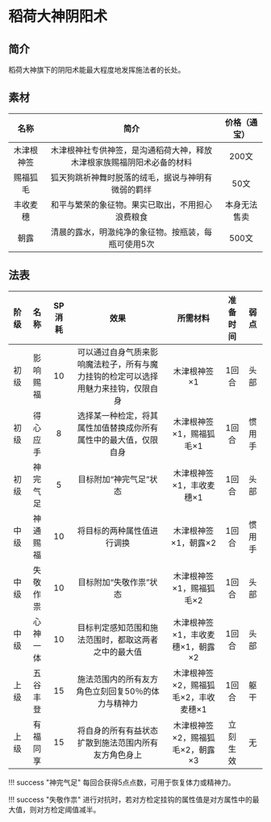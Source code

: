 # 稻荷大神阴阳术

## 简介

稻荷大神旗下的阴阳术能最大程度地发挥施法者的长处。

## 素材

名称|简介|价格（通宝）
:--:|:--:|:--:
木津根神签|木津根神社专供神签，是沟通稻荷大神，释放木津根家族赐福阴阳术必备的材料|200文
赐福狐毛|狐天狗跳祈神舞时脱落的绒毛，据说与神明有微弱的羁绊|50文
丰收麦穗|和平与繁荣的象征物。果实已取出，不用担心浪费粮食|本身无法售卖
朝露|清晨的露水，明澈纯净的象征物。按瓶装，每瓶可使用5次|500文

## 法表

阶级|名称|SP消耗|效果|所需材料|准备时间|弱点
:--:|:--:|:--:|:--:|:--:|:--:|:--:
初级|影响赐福|10|可以通过自身气质来影响魔法粒子，所有与魔力挂钩的检定可以选择用魅力来挂钩，仅限自身|木津根神签×1|1回合|头部
初级|得心应手|8|选择某一种检定，将其属性加值替换成你所有属性中的最大值，仅限自身|木津根神签×1，赐福狐毛×1|1回合|惯用手
初级|神完气足|5|目标附加“神完气足”状态|木津根神签×1，丰收麦穗×1|1回合|头部
中级|神通赐福|10|将目标的两种属性值进行调换|木津根神签×1，朝露×2|1回合|惯用手
中级|失敬作祟|10|目标附加“失敬作祟”状态|木津根神签×1，赐福狐毛×2|1回合|头部
中级|心神一体|10|目标判定感知范围和施法范围时，都取这两者之中的最大值|木津根神签×1，丰收麦穗×1，朝露×2|1回合|头部
上级|五谷丰登|15|施法范围内的所有友方角色立刻回复50％的体力与精神力|木津根神签×2，赐福狐毛×2，丰收麦穗×1|1回合|躯干
上级|有福同享|15|将自身的所有有益状态扩散到施法范围内所有友方角色身上|木津根神签×2，赐福狐毛×2，朝露×3|立刻生效|无

!!! success "神完气足"
    每回合获得5点点数，可用于恢复体力或精神力。

!!! success "失敬作祟"
    进行对抗时，若对方检定挂钩的属性值是对方属性中的最大值，则对方检定阈值减半。